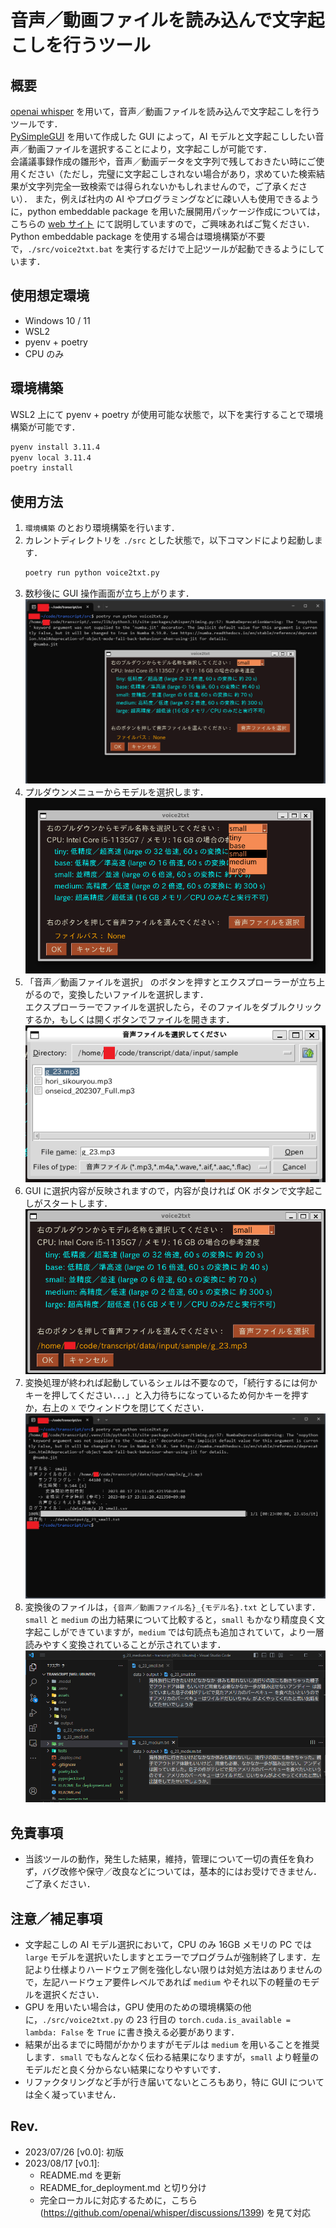 # 音声／動画ファイルを読み込んで文字起こしを行うツール

## 概要

[openai whisper](https://github.com/openai/whisper) を用いて，音声／動画ファイルを読み込んで文字起こしを行うツールです．  
[PySimpleGUI](https://github.com/PySimpleGUI/PySimpleGUI) を用いて作成した GUI によって，AI モデルと文字起こししたい音声／動画ファイルを選択することにより，文字起こしが可能です．  
会議議事録作成の雛形や，音声／動画データを文字列で残しておきたい時にご使用ください（ただし，完璧に文字起こしされない場合があり，求めていた検索結果が文字列完全一致検索では得られないかもしれませんので，ご了承ください）．
また，例えば社内の AI やプログラミングなどに疎い人も使用できるように，python embeddable package を用いた展開用パッケージ作成については，こちらの [web サイト](https://slash-z.com/embeddable-python-whisper) にて説明していますので，ご興味あればご覧ください．
Python embeddable package を使用する場合は環境構築が不要で，`./src/voice2txt.bat` を実行するだけで上記ツールが起動できるようにしています．

## 使用想定環境

- Windows 10 / 11
- WSL2
- pyenv + poetry
- CPU のみ

## 環境構築

WSL2 上にて pyenv + poetry が使用可能な状態で，以下を実行することで環境構築が可能です．

```bash
pyenv install 3.11.4
pyenv local 3.11.4
poetry install
```

## 使用方法

1. `環境構築` のとおり環境構築を行います．
2. カレントディレクトリを `./src` とした状態で，以下コマンドにより起動します．
   ```bash
   poetry run python voice2txt.py
   ```
3. 数秒後に GUI 操作画面が立ち上がります．  
   ![./assets/wsl-01_boot-up.png](./assets/wsl-01_boot-up.png)
4. プルダウンメニューからモデルを選択します．  
   ![./assets/wsl-02_pull-down-menu.png](./assets/wsl-02_pull-down-menu.png)
5. 「音声／動画ファイルを選択」 のボタンを押すとエクスプローラーが立ち上がるので，変換したいファイルを選択します．  
   エクスプローラーでファイルを選択したら，そのファイルをダブルクリックするか，もしくは開くボタンでファイルを開きます．
   ![./assets/wsl-03_explorer.png](./assets/wsl-03_explorer.png)
6. GUI に選択内容が反映されますので，内容が良ければ OK ボタンで文字起こしがスタートします．  
   ![./assets/wsl-04_selected.png](./assets/wsl-04_selected.png)
7. 変換処理が終われば起動しているシェルは不要なので，「続行するには何かキーを押してください．．．」と入力待ちになっているため何かキーを押すか，右上の ☓ でウィンドウを閉じてください．  
   ![./assets/wsl-05_complete.png](./assets/wsl-05_complete.png)
8. 変換後のファイルは，`{音声／動画ファイル名}_{モデル名}.txt` としています．  
   `small` と `medium` の出力結果について比較すると，`small` もかなり精度良く文字起こしができていますが，`medium` では句読点も追加されていて，より一層読みやすく変換されていることが示されています．  
   ![./assets/wsl-07_small-medium.png](./assets/wsl-07_small-medium.png)

## 免責事項

- 当該ツールの動作，発生した結果，維持，管理について一切の責任を負わず，バグ改修や保守／改良などについては，基本的にはお受けできません．ご了承ください．

## 注意／補足事項

- 文字起こしの AI モデル選択において，CPU のみ 16GB メモリの PC では `large` モデルを選択いたしますとエラーでプログラムが強制終了します．左記より仕様よりハードウェア側を強化しない限りは対処方法はありませんので，左記ハードウェア要件レベルであれば `medium` やそれ以下の軽量のモデルを選択ください．
- GPU を用いたい場合は，GPU 使用のための環境構築の他に，`./src/voice2txt.py` の 23 行目の `torch.cuda.is_available = lambda: False` を `True` に書き換える必要があります．
- 結果が出るまでに時間がかかりますがモデルは `medium` を用いることを推奨します．`small` でもなんとなく伝わる結果になりますが，`small` より軽量のモデルだと良く分からない結果になりやすいです．
- リファクタリングなど手が行き届いてないところもあり，特に GUI については全く凝っていません．

## Rev.

- 2023/07/26 [v0.0]: 初版
- 2023/08/17 [v0.1]:
  - README.md を更新
  - README_for_deployment.md と切り分け
  - 完全ローカルに対応するために，こちら (https://github.com/openai/whisper/discussions/1399) を見て対応
